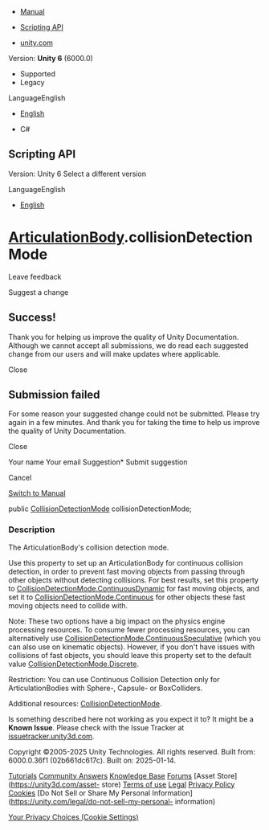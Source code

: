 [ ]()

  * [Manual](../Manual/index.html)
  * [Scripting API](../ScriptReference/index.html)

  * [unity.com](https://unity.com/)

Version: **Unity 6** (6000.0)

  * Supported
  * Legacy

LanguageEnglish

  * [English]()

  * C#

[ ](https://docs.unity3d.com)

## Scripting API

Version: Unity 6 Select a different version

LanguageEnglish

  * [English]()

#  [ArticulationBody](ArticulationBody.html).collisionDetectionMode

Leave feedback

Suggest a change

## Success!

Thank you for helping us improve the quality of Unity Documentation. Although
we cannot accept all submissions, we do read each suggested change from our
users and will make updates where applicable.

Close

## Submission failed

For some reason your suggested change could not be submitted. Please <a>try
again</a> in a few minutes. And thank you for taking the time to help us
improve the quality of Unity Documentation.

Close

Your name Your email Suggestion* Submit suggestion

Cancel

[Switch to Manual](../Manual/class-ArticulationBody.html "Go to
ArticulationBody Component in the Manual")

public [CollisionDetectionMode](CollisionDetectionMode.html)
collisionDetectionMode;

### Description

The ArticulationBody's collision detection mode.

Use this property to set up an ArticulationBody for continuous collision
detection, in order to prevent fast moving objects from passing through other
objects without detecting collisions. For best results, set this property to
[CollisionDetectionMode.ContinuousDynamic](CollisionDetectionMode.ContinuousDynamic.html)
for fast moving objects, and set it to
[CollisionDetectionMode.Continuous](CollisionDetectionMode.Continuous.html)
for other objects these fast moving objects need to collide with.  
  
Note: These two options have a big impact on the physics engine processing
resources. To consume fewer processing resources, you can alternatively use
[CollisionDetectionMode.ContinuousSpeculative](CollisionDetectionMode.ContinuousSpeculative.html)
(which you can also use on kinematic objects). However, if you don't have
issues with collisions of fast objects, you should leave this property set to
the default value
[CollisionDetectionMode.Discrete](CollisionDetectionMode.Discrete.html).  
  
Restriction: You can use Continuous Collision Detection only for
ArticulationBodies with Sphere-, Capsule- or BoxColliders.  
  
Additional resources: [CollisionDetectionMode](CollisionDetectionMode.html).

Is something described here not working as you expect it to? It might be a
**Known Issue**. Please check with the Issue Tracker at
[issuetracker.unity3d.com](https://issuetracker.unity3d.com).

Copyright ©2005-2025 Unity Technologies. All rights reserved. Built from:
6000.0.36f1 (02b661dc617c). Built on: 2025-01-14.

[Tutorials](https://unity3d.com/learn) [Community
Answers](https://answers.unity3d.com) [Knowledge
Base](https://support.unity3d.com/hc/en-us)
[Forums](https://forum.unity3d.com) [Asset Store](https://unity3d.com/asset-
store) [Terms of use](https://docs.unity3d.com/Manual/TermsOfUse.html)
[Legal](https://unity.com/legal) [Privacy
Policy](https://unity.com/legal/privacy-policy)
[Cookies](https://unity.com/legal/cookie-policy) [Do Not Sell or Share My
Personal Information](https://unity.com/legal/do-not-sell-my-personal-
information)

[Your Privacy Choices (Cookie Settings)](javascript:void\(0\);)

